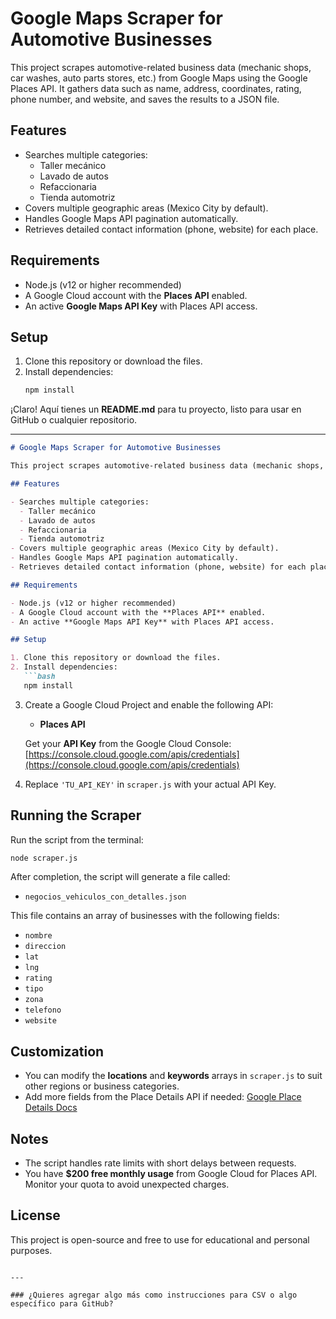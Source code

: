 # Google Maps Scraper for Automotive Businesses

This project scrapes automotive-related business data (mechanic shops, car washes, auto parts stores, etc.) from Google Maps using the Google Places API. It gathers data such as name, address, coordinates, rating, phone number, and website, and saves the results to a JSON file.

## Features

- Searches multiple categories: 
  - Taller mecánico
  - Lavado de autos
  - Refaccionaria
  - Tienda automotriz
- Covers multiple geographic areas (Mexico City by default).
- Handles Google Maps API pagination automatically.
- Retrieves detailed contact information (phone, website) for each place.

## Requirements

- Node.js (v12 or higher recommended)
- A Google Cloud account with the **Places API** enabled.
- An active **Google Maps API Key** with Places API access.

## Setup

1. Clone this repository or download the files.
2. Install dependencies:
   ```bash
   npm install
¡Claro! Aquí tienes un **README.md** para tu proyecto, listo para usar en GitHub o cualquier repositorio.

---

```markdown
# Google Maps Scraper for Automotive Businesses

This project scrapes automotive-related business data (mechanic shops, car washes, auto parts stores, etc.) from Google Maps using the Google Places API. It gathers data such as name, address, coordinates, rating, phone number, and website, and saves the results to a JSON file.

## Features

- Searches multiple categories: 
  - Taller mecánico
  - Lavado de autos
  - Refaccionaria
  - Tienda automotriz
- Covers multiple geographic areas (Mexico City by default).
- Handles Google Maps API pagination automatically.
- Retrieves detailed contact information (phone, website) for each place.

## Requirements

- Node.js (v12 or higher recommended)
- A Google Cloud account with the **Places API** enabled.
- An active **Google Maps API Key** with Places API access.

## Setup

1. Clone this repository or download the files.
2. Install dependencies:
   ```bash
   npm install
   ```

3. Create a Google Cloud Project and enable the following API:
   - **Places API**
   
   Get your **API Key** from the Google Cloud Console: [https://console.cloud.google.com/apis/credentials](https://console.cloud.google.com/apis/credentials)

4. Replace `'TU_API_KEY'` in `scraper.js` with your actual API Key.

## Running the Scraper

Run the script from the terminal:

```bash
node scraper.js
```

After completion, the script will generate a file called:

- `negocios_vehiculos_con_detalles.json`

This file contains an array of businesses with the following fields:
- `nombre`
- `direccion`
- `lat`
- `lng`
- `rating`
- `tipo`
- `zona`
- `telefono`
- `website`

## Customization

- You can modify the **locations** and **keywords** arrays in `scraper.js` to suit other regions or business categories.
- Add more fields from the Place Details API if needed: [Google Place Details Docs](https://developers.google.com/maps/documentation/places/web-service/details)

## Notes

- The script handles rate limits with short delays between requests.
- You have **$200 free monthly usage** from Google Cloud for Places API. Monitor your quota to avoid unexpected charges.

## License

This project is open-source and free to use for educational and personal purposes.

```

---

### ¿Quieres agregar algo más como instrucciones para CSV o algo específico para GitHub?